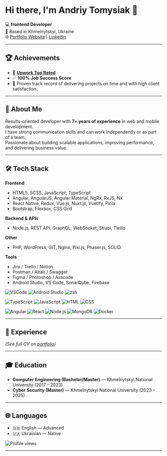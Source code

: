 # Hi there, I'm Andriy Tomysiak 👋

💻 **frontend Developer**  
📍 Based in Khmelnytskyi, Ukraine  
🌐 [Portfolio Website](https://andriy-portfolio.awbs.dev) | [LinkedIn](https://www.linkedin.com/in/andriy-tomusiak-637bb5174)

---

## 🏆 Achievements
- 🌟 **[Upwork Top Rated](https://www.upwork.com/freelancers/~0122ddbd0eb86257be)**  
- ✅ **100% Job Success Score**  
- 🏅 Proven track record of delivering projects on time and with high client satisfaction.  

---

## 🚀 About Me
Results-oriented developer with **7+ years of experience** in web and mobile development.  
I have strong communication skills and can work independently or as part of a team.  
Passionate about building scalable applications, improving performance, and delivering business value.  

---

## 🛠️ Tech Stack

**Frontend**  
- HTML5, SCSS, JavaScript, TypeScript  
- Angular, AngularJS, Angular Material, NgRx, RxJS, Nx  
- React Native, Redux, Vue.js, Nuxt.js, Vuetify, Pinia  
- Bootstrap, Flexbox, CSS Grid  

**Backend & APIs**  
- Node.js, REST API, GraphQL, WebSocket, Strapi, Twilio  

**Other**  
- PHP, WordPress, GIT, Nginx, Pixi.js, Phaser.js, SOLID  

**Tools**  
- Jira / Trello / Notion  
- Postman / Altair / Swagger  
- Figma / Photoshop / Avacode  
- Android Studio, VS Code, SonarQube, Firebase  

![VSCode](https://img.shields.io/badge/Editor-VSCode-blue?logo=visualstudiocode&logoColor=white)
![Android Studio](https://img.shields.io/badge/Editor-Android%20Studio-green?logo=androidstudio&logoColor=white)
![zsh](https://img.shields.io/badge/Shell-zsh-orange?logo=gnu-bash&logoColor=white)

![TypeScript](https://img.shields.io/badge/Code-TypeScript-blue?logo=typescript)
![JavaScript](https://img.shields.io/badge/Code-JavaScript-yellow?logo=javascript)
![HTML](https://img.shields.io/badge/Code-HTML-orange?logo=html5)
![CSS](https://img.shields.io/badge/Code-CSS-blue?logo=css3)

![Angular](https://img.shields.io/badge/Framework-Angular-red?logo=angular)
![React](https://img.shields.io/badge/Framework-React-blue?logo=react)
![Node.js](https://img.shields.io/badge/Runtime-Node.js-green?logo=node.js)
![MongoDB](https://img.shields.io/badge/DB-MongoDB-darkgreen?logo=mongodb)
![Docker](https://img.shields.io/badge/Tools-Docker-blue?logo=docker)

---

## 💼 Experience  

*(See full CV on [portfolio](https://andriy-portfolio.awbs.dev))*  

---

## 🎓 Education
- **Computer Engineering (Bachelor/Master)** — Khmelnytskyi National University (2017 – 2023)  
- **Cyber Security (Master)** — Khmelnytskyi National University (2023 – 2025)  

---

## 🌐 Languages
- 🇬🇧 English — Advanced  
- 🇺🇦 Ukrainian — Native  

![Profile views](https://komarev.com/ghpvc/?username=AndrewT9&color=blue)


---

